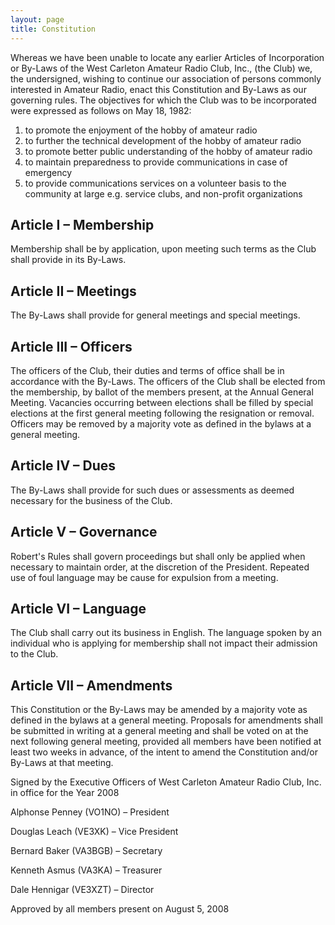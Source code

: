 ```yaml
---
layout: page
title: Constitution
---
```


Whereas we have been unable to locate any earlier Articles of Incorporation or By-Laws
of the West Carleton Amateur Radio Club, Inc., (the Club) we, the undersigned, wishing
to continue our association of persons commonly interested in Amateur Radio, enact this
Constitution and By-Laws as our governing rules. The objectives for which the Club was
to be incorporated were expressed as follows on May 18, 1982:
1. to promote the enjoyment of the hobby of amateur radio
2. to further the technical development of the hobby of amateur radio
3. to promote better public understanding of the hobby of amateur radio
4. to maintain preparedness to provide communications in case of emergency
5. to provide communications services on a volunteer basis to the community at
large e.g. service clubs, and non-profit organizations

## Article I – Membership

Membership shall be by application, upon meeting such terms as the Club shall provide
in its By-Laws.

## Article II – Meetings

The By-Laws shall provide for general meetings and special meetings.

## Article III – Officers

The officers of the Club, their duties and terms of office shall be in accordance with the
By-Laws. The officers of the Club shall be elected from the membership, by ballot of the
members present, at the Annual General Meeting. Vacancies occurring between elections
shall be filled by special elections at the first general meeting following the resignation or
removal. Officers may be removed by a majority vote as defined in the bylaws at a
general meeting.

## Article IV – Dues

The By-Laws shall provide for such dues or assessments as deemed necessary for the
business of the Club.

## Article V – Governance

Robert's Rules shall govern proceedings but shall only be applied when necessary to
maintain order, at the discretion of the President. Repeated use of foul language may be
cause for expulsion from a meeting.

## Article VI – Language

The Club shall carry out its business in English. The language spoken by an individual
who is applying for membership shall not impact their admission to the Club.

## Article VII – Amendments

This Constitution or the By-Laws may be amended by a majority vote as defined in the
bylaws at a general meeting. Proposals for amendments shall be submitted in writing at a
general meeting and shall be voted on at the next following general meeting, provided all
members have been notified at least two weeks in advance, of the intent to amend the
Constitution and/or By-Laws at that meeting.

Signed by the Executive Officers of West Carleton Amateur Radio Club, Inc. in office for
the Year 2008

Alphonse Penney (VO1NO) – President

Douglas Leach (VE3XK) – Vice President

Bernard Baker (VA3BGB) – Secretary

Kenneth Asmus (VA3KA) – Treasurer

Dale Hennigar (VE3XZT) – Director

Approved by all members present on August 5, 2008
